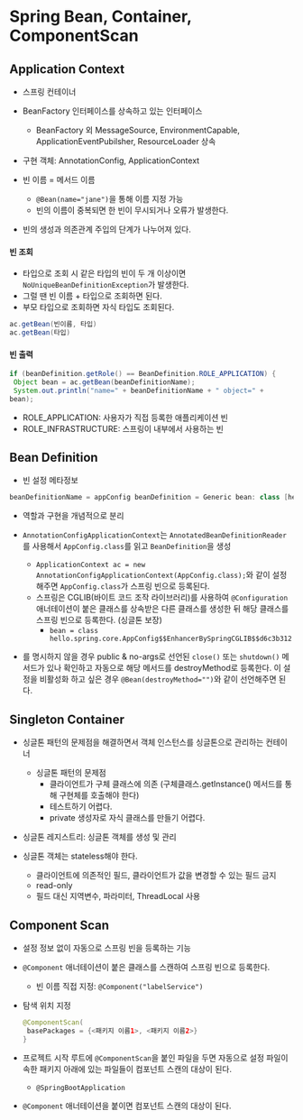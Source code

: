 # Spring Bean, Container, ComponentScan

## Application Context

- 스프링 컨테이너
- BeanFactory 인터페이스를 상속하고 있는 인터페이스
  - BeanFactory 외 MessageSource, EnvironmentCapable, ApplicationEventPubilsher, ResourceLoader 상속
- 구현 객체: AnnotationConfig, ApplicationContext
- 빈 이름 = 메서드 이름
  - `@Bean(name="jane")`을 통해 이름 지정 가능
  - 빈의 이름이 중복되면 한 빈이 무시되거나 오류가 발생한다.

- 빈의 생성과 의존관계 주입의 단계가 나누어져 있다.



#### 빈 조회

- 타입으로 조회 시 같은 타입의 빈이 두 개 이상이면 `NoUniqueBeanDefinitionException`가 발생한다.
- 그럴 땐 빈 이름 + 타입으로 조회하면 된다.
- 부모 타입으로 조회하면 자식 타입도 조회된다.

```java
ac.getBean(빈이름, 타입)
ac.getBean(타입)
```



#### 빈 출력

```java
if (beanDefinition.getRole() == BeanDefinition.ROLE_APPLICATION) {
 Object bean = ac.getBean(beanDefinitionName);
 System.out.println("name=" + beanDefinitionName + " object=" +
bean);
```

- ROLE_APPLICATION: 사용자가 직접 등록한 애플리케이션 빈
- ROLE_INFRASTRUCTURE: 스프링이 내부에서 사용하는 빈



## Bean Definition

- 빈 설정 메타정보

```java
beanDefinitionName = appConfig beanDefinition = Generic bean: class [hello.spring.core.AppConfig$$EnhancerBySpringCGLIB$$dd5ce34f]; scope=singleton; abstract=false; lazyInit=null; autowireMode=0; dependencyCheck=0; autowireCandidate=true; primary=false; factoryBeanName=null; factoryMethodName=null; initMethodName=null; destroyMethodName=null
```

- 역할과 구현을 개념적으로 분리
- `AnnotationConfigApplicationContext`는 `AnnotatedBeanDefinitionReader` 를 사용해서 `AppConfig.class`를 읽고 `BeanDefinition`을 생성
  - `ApplicationContext ac = new AnnotationConfigApplicationContext(AppConfig.class);`와 같이 설정해주면 `AppConfig.class`가 스프링 빈으로 등록된다.
  - 스프링은 CGLIB(바이트 코드 조작 라이브러리)를 사용하여 `@Configuration` 애너테이션이 붙은 클래스를 상속받은 다른 클래스를 생성한 뒤 해당 클래스를 스프링 빈으로 등록한다. (싱글톤 보장)
    - `bean = class hello.spring.core.AppConfig$$EnhancerBySpringCGLIB$$d6c3b312`

- [destroyMethod]: https://docs.spring.io/spring-framework/docs/current/javadoc-api/org/springframework/context/annotation/Bean.html#destroyMethod--

  를 명시하지 않을 경우 public & no-args로 선언된 `close()`  또는 `shutdown()` 메서드가 있나 확인하고 자동으로 해당 메서드를 destroyMethod로 등록한다. 이 설정을 비활성화 하고 싶은 경우 `@Bean(destroyMethod="")`와 같이 선언해주면 된다.



## Singleton Container

- 싱글톤 패턴의 문제점을 해결하면서 객체 인스턴스를 싱글톤으로 관리하는 컨테이너
  - 싱글톤 패턴의 문제점
    - 클라이언트가 구체 클래스에 의존 (구체클래스.getInstance() 메서드를 통해 구현체를 호출해야 한다)
    - 테스트하기 어렵다.
    - private 생성자로 자식 클래스를 만들기 어렵다.

- 싱글톤 레지스트리: 싱글톤 객체를 생성 및 관리
- 싱글톤 객체는 stateless해야 한다.
  - 클라이언트에 의존적인 필드, 클라이언트가 값을 변경할 수 있는 필드 금지
  - read-only
  - 필드 대신 지역변수, 파라미터, ThreadLocal 사용



## Component Scan

- 설정 정보 없이 자동으로 스프링 빈을 등록하는 기능
- `@Component` 애너테이션이 붙은 클래스를 스캔하여 스프링 빈으로 등록한다.
  - 빈 이름 직접 지정: `@Component("labelService")`

- 탐색 위치 지정

  ```java
  @ComponentScan(
   basePackages = {<패키지 이름1>, <패키지 이름2>}
  }
  ```

- 프로젝트 시작 루트에 `@ComponentScan`을 붙인 파일을 두면 자동으로 설정 파일이 속한 패키지 아래에 있는 파일들이 컴포넌트 스캔의 대상이 된다.
  - `@SpringBootApplication`
- `@Component` 애너테이션을 붙이면 컴포넌트 스캔의 대상이 된다.

